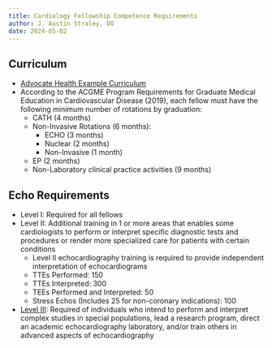 ```yaml
---
title: Cardiology Fellowship Competence Requirements
author: J. Austin Straley, DO
date: 2024-05-02
---
```


## Curriculum

* [Advocate Health Example Curriculum][2]
* According to the ACGME Program Requirements for Graduate Medical Education in Cardiovascular Disease (2019), each fellow must have the following minimum number of rotations by graduation:
    * CATH (4 months)
    * Non-Invasive Rotations (6 months):
        * ECHO (3 months)
        * Nuclear (2 months)
        * Non-Invasive (1 month)
    * EP (2 months)
    * Non-Laboratory clinical practice activities (9 months)

## Echo Requirements

* Level I: Required for all fellows
* Level II: Additional training in 1 or more areas that enables some cardiologists to perform or interpret specific diagnostic tests and procedures or render more specialized care for patients with certain conditions
  * Level II echocardiography training is required to provide independent interpretation of echocardiograms
  * TTEs Performed: 150
  * TTEs Interpreted: 300
  * TEEs Performed and Interpreted: 50
  * Stress Echos (Includes 25 for non-coronary indications): 100
* [Level III][1]: Required of individuals who intend to perform and interpret complex studies in special populations, lead a research program, direct an academic echocardiography laboratory, and/or train others in advanced aspects of echocardiography

[1]: https://www.ahajournals.org/doi/10.1161/HCI.0000000000000026#d1e933
[2]: https://www.advocatehealth.com/assets/documents/education/immc/2020-cardiology-fellowship-manual_final.pdf
